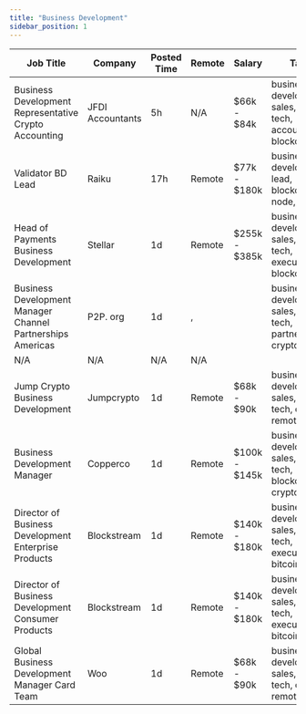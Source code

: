 ```yaml
---
title: "Business Development"
sidebar_position: 1
---
```


| Job Title | Company | Posted Time | Remote | Salary | Tags | Apply Link |
|-----------|---------|-------------|--------|--------|------|------------|
| Business Development Representative Crypto Accounting | JFDI Accountants | 5h | N/A | $66k - $84k | business development, sales, non tech, accounting, blockchain | [Apply](https://web3.career/business-development-representative-crypto-accounting-jfdi-accountants/105684) |
| Validator BD Lead | Raiku | 17h | Remote | $77k - $180k | business development, lead, blockchain, node, solana | [Apply](https://web3.career/validator-bd-lead-raiku/105661) |
| Head of Payments Business Development | Stellar | 1d | Remote | $255k - $385k | business development, sales, non tech, executive, blockchain | [Apply](https://web3.career/head-of-payments-business-development-stellar/97571) |
| Business Development Manager Channel Partnerships Americas | P2P. org | 1d | , |  | business development, sales, non tech, partnership, crypto | [Apply](https://web3.career/business-development-manager-channel-partnerships-americas-p2p-org/105593) |
| N/A | N/A | N/A | N/A |  |  | [Apply](https://web3.career/metana) |
| Jump Crypto Business Development | Jumpcrypto | 1d | Remote | $68k - $90k | business development, sales, non tech, crypto, remote | [Apply](https://web3.career/jump-crypto-business-development-jumpcrypto/105591) |
| Business Development Manager | Copperco | 1d | Remote | $100k - $145k | business development, sales, non tech, blockchain, crypto | [Apply](https://web3.career/business-development-manager-copperco/105560) |
| Director of Business Development Enterprise Products | Blockstream | 1d | Remote | $140k - $180k | business development, sales, non tech, executive, bitcoin | [Apply](https://web3.career/director-of-business-development-enterprise-products-blockstream/105558) |
| Director of Business Development Consumer Products | Blockstream | 1d | Remote | $140k - $180k | business development, sales, non tech, executive, bitcoin | [Apply](https://web3.career/director-of-business-development-consumer-products-blockstream/105557) |
| Global Business Development Manager Card Team | Woo | 1d | Remote | $68k - $90k | business development, sales, non tech, crypto, remote | [Apply](https://web3.career/global-business-development-manager-card-team-woo/95645) |
